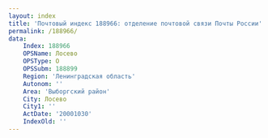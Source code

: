 ```yaml
---
layout: index
title: 'Почтовый индекс 188966: отделение почтовой связи Почты России'
permalink: /188966/
data:
    Index: 188966
    OPSName: Лосево
    OPSType: О
    OPSSubm: 188899
    Region: 'Ленинградская область'
    Autonom: ''
    Area: 'Выборгский район'
    City: Лосево
    City1: ''
    ActDate: '20001030'
    IndexOld: ''
---
```

